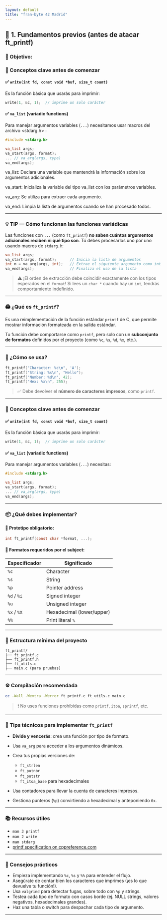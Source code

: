 ```yaml
---
layout: default
title: "fran-byte 42 Madrid"
---
```


## 🔹 1. Fundamentos previos (antes de atacar ft_printf)

### 📌 Objetivo:

### 🧠 Conceptos clave antes de comenzar

#### ✅ `write(int fd, const void *buf, size_t count)`

Es la función básica que usarás para imprimir:

```c
write(1, &c, 1);  // imprime un solo carácter
```

#### ✅ `va_list` (variadic functions)

Para manejar argumentos variables (`...`) necesitamos usar macros del archivo <stdarg.h> :

```c
#include <stdarg.h>

va_list args;
va_start(args, format);
... // va_arg(args, type)
va_end(args);
```
va_list: Declara una variable que mantendrá la información sobre los argumentos adicionales.

va_start: Inicializa la variable del tipo va_list con los parámetros variables.

va_arg: Se utiliza para extraer cada argumento.

va_end: Limpia la lista de argumentos cuando se han procesado todos.

---

### 💡 **TIP — Cómo funcionan las funciones variádicas**

Las funciones con `...` (como `ft_printf`) **no saben cuántos argumentos adicionales reciben ni qué tipo son**. Tú debes procesarlos uno por uno usando macros de `stdarg.h`:

```c
va_list args;
va_start(args, format);      // Inicia la lista de argumentos
int n = va_arg(args, int);   // Extrae el siguiente argumento como int
va_end(args);                // Finaliza el uso de la lista
```

> ⚠️ ¡El orden de extracción debe coincidir exactamente con los tipos esperados en el `format`! Si lees un `char *` cuando hay un `int`, tendrás comportamiento indefinido.

---

### 🖨️ ¿Qué es `ft_printf`?

Es una reimplementación de la función estándar `printf` de C, que permite mostrar información formateada en la salida estándar.

Tu función debe comportarse como `printf`, pero solo con un **subconjunto de formatos** definidos por el proyecto (como `%c`, `%s`, `%d`, `%x`, etc.).

---

### 🔧 ¿Cómo se usa?

```c
ft_printf("Character: %c\n", 'A');
ft_printf("String: %s\n", "Hello");
ft_printf("Number: %d\n", 42);
ft_printf("Hex: %x\n", 255);
````

> ✅ Debe devolver el **número de caracteres impresos**, como `printf`.

---

### 🧠 Conceptos clave antes de comenzar

#### ✅ `write(int fd, const void *buf, size_t count)`

Es la función básica que usarás para imprimir:

```c
write(1, &c, 1);  // imprime un solo carácter
```

#### ✅ `va_list` (variadic functions)

Para manejar argumentos variables (`...`) necesitas:

```c
#include <stdarg.h>

va_list args;
va_start(args, format);
... // va_arg(args, type)
va_end(args);
```

---

### 📦 ¿Qué debes implementar?

#### 🧾 Prototipo obligatorio:

```c
int ft_printf(const char *format, ...);
```

#### 🎯 Formatos requeridos por el subject:

| Especificador | Significado               |
| ------------- | ------------------------- |
| `%c`          | Character                 |
| `%s`          | String                    |
| `%p`          | Pointer address           |
| `%d` / `%i`   | Signed integer            |
| `%u`          | Unsigned integer          |
| `%x` / `%X`   | Hexadecimal (lower/upper) |
| `%%`          | Print literal `%`         |

---

### 🧱 Estructura mínima del proyecto

```
ft_printf/
├── ft_printf.c
├── ft_printf.h
├── ft_utils.c
├── main.c (para pruebas)
```

---

### ⚙️ Compilación recomendada

```bash
cc -Wall -Wextra -Werror ft_printf.c ft_utils.c main.c
```

> ❗ No uses funciones prohibidas como `printf`, `itoa`, `sprintf`, etc.

---

### 🧩 Tips técnicos para implementar `ft_printf`

* **Divide y vencerás**: crea una función por tipo de formato.
* Usa `va_arg` para acceder a los argumentos dinámicos.
* Crea tus propias versiones de:

  * `ft_strlen`
  * `ft_putnbr`
  * `ft_putstr`
  * `ft_itoa_base` para hexadecimales
* Usa contadores para llevar la cuenta de caracteres impresos.
* Gestiona punteros (`%p`) convirtiendo a hexadecimal y anteponiendo `0x`.

---

### 📚 Recursos útiles

* `man 3 printf`
* `man 2 write`
* `man stdarg`
* [printf specification on cppreference.com](https://en.cppreference.com/w/c/io/fprintf)

---

### 🧠 Consejos prácticos

* Empieza implementando `%c`, `%s` y `%%` para entender el flujo.
* Asegúrate de contar bien los caracteres que imprimes (¡es lo que devuelve tu función!).
* Usa `valgrind` para detectar fugas, sobre todo con `%p` y strings.
* Testea cada tipo de formato con casos borde (ej. NULL strings, valores negativos, hexadecimales grandes).
* Haz una tabla o switch para despachar cada tipo de argumento.

---
